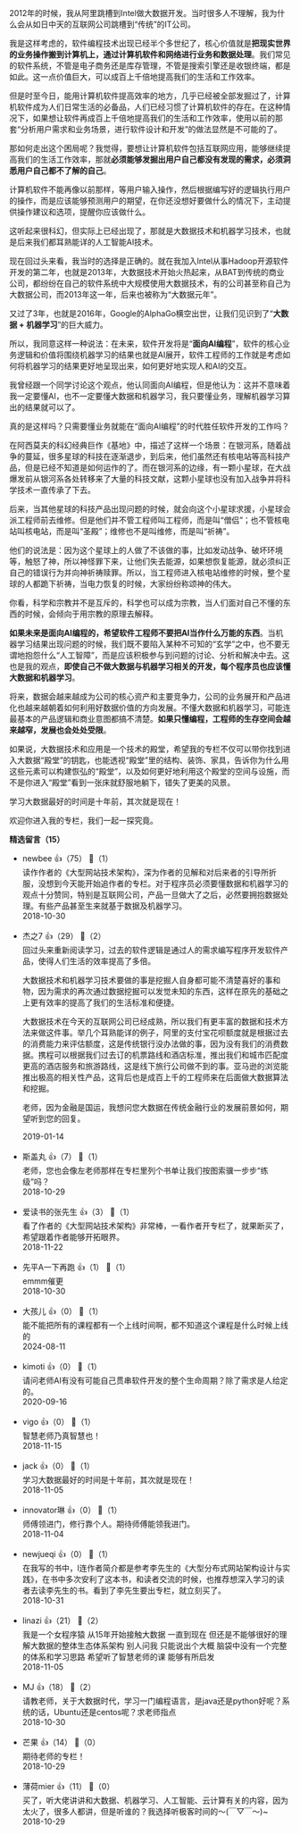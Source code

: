 2012年的时候，我从阿里跳槽到Intel做大数据开发。当时很多人不理解，我为什么会从如日中天的互联网公司跳槽到“传统”的IT公司。

我是这样考虑的，软件编程技术出现已经半个多世纪了，核心价值就是**把现实世界的业务操作搬到计算机上，通过计算机软件和网络进行业务和数据处理**。我们常见的软件系统，不管是电子商务还是库存管理，不管是搜索引擎还是收银终端，都是如此。这一点价值巨大，可以成百上千倍地提高我们的生活和工作效率。

但是时至今日，能用计算机软件提高效率的地方，几乎已经被全部发掘过了，计算机软件成为人们日常生活的必备品，人们已经习惯了计算机软件的存在。在这种情况下，如果想让软件再成百上千倍地提高我们的生活和工作效率，使用以前的那套“分析用户需求和业务场景，进行软件设计和开发”的做法显然是不可能的了。

那如何走出这个困局呢？我觉得，要想让计算机软件包括互联网应用，能够继续提高我们的生活工作效率，那就**必须能够发掘出用户自己都没有发现的需求，必须洞悉用户自己都不了解的自己**。

计算机软件不能再像以前那样，等用户输入操作，然后根据编写好的逻辑执行用户的操作，而是应该能够预测用户的期望，在你还没想好要做什么的情况下，主动提供操作建议和选项，提醒你应该做什么。

这听起来很科幻，但实际上已经出现了，那就是大数据技术和机器学习技术，也就是后来我们都耳熟能详的人工智能AI技术。

现在回过头来看，我当时的选择是正确的。就在我加入Intel从事Hadoop开源软件开发的第二年，也就是2013年，大数据技术开始火热起来，从BAT到传统的商业公司，都纷纷在自己的软件系统中大规模使用大数据技术，有的公司甚至称自己为大数据公司，而2013年这一年，后来也被称为“大数据元年”。

又过了3年，也就是2016年，Google的AlphaGo横空出世，让我们见识到了“**大数据 + 机器学习**”的巨大威力。

所以，我同意这样一种说法：在未来，软件开发将是“**面向AI编程**”，软件的核心业务逻辑和价值将围绕机器学习的结果也就是AI展开，软件工程师的工作就是考虑如何将机器学习的结果更好地呈现出来，如何更好地实现人和AI的交互。

我曾经跟一个同学讨论这个观点，他认同面向AI编程，但是他认为：这并不意味着我一定要懂AI，也不一定要懂大数据和机器学习，我只要懂业务，理解机器学习算出的结果就可以了。

真的是这样吗？只需要懂业务就能在“面向AI编程”的时代胜任软件开发的工作吗？

在阿西莫夫的科幻经典巨作《基地》中，描述了这样一个场景：在银河系，随着战争的蔓延，很多星球的科技在逐渐退步，到后来，他们虽然还有核电站等高科技产品，但是已经不知道是如何运作的了。而在银河系的边缘，有一颗小星球，在大战爆发前从银河系各处转移来了大量的科技文献，这颗小星球也没有加入战争并将科学技术一直传承了下去。

后来，当其他星球的科技产品出现问题的时候，就会向这个小星球求援，小星球会派工程师前去维修。但是他们并不管工程师叫工程师，而是叫“僧侣”；也不管核电站叫核电站，而是叫“圣殿”；维修也不是叫维修，而是叫“祈祷”。

他们的说法是：因为这个星球上的人做了不该做的事，比如发动战争、破坏环境等，触怒了神，所以神怪罪下来，让他们失去能源，如果想恢复能源，就必须纠正自己的错误行为并向神祈祷赎罪。所以，当工程师进入核电站维修的时候，整个星球的人都跪下祈祷，当电力恢复的时候，大家纷纷称颂神的伟大。

你看，科学和宗教并不是互斥的，科学也可以成为宗教，当人们面对自己不懂的东西的时候，会倾向于用宗教的原理去解释。

**如果未来是面向AI编程的，希望软件工程师不要把AI当作什么万能的东西**。当机器学习结果出现问题的时候，我们既不要陷入某种不可知的“玄学”之中，也不要无谓地抱怨什么“人工智障”，而是应该积极参与到问题的讨论、分析和解决中去。这也是我的观点，**即使自己不做大数据与机器学习相关的开发，每个程序员也应该懂大数据和机器学习**。

将来，数据会越来越成为公司的核心资产和主要竞争力，公司的业务展开和产品进化也越来越朝着如何利用好数据价值的方向发展。不懂大数据和机器学习，可能连最基本的产品逻辑和商业意图都搞不清楚。**如果只懂编程，工程师的生存空间会越来越窄，发展也会处处受限**。

如果说，大数据技术和应用是一个技术的殿堂，希望我的专栏不仅可以带你找到进入大数据“殿堂”的钥匙，也能透视“殿堂”里的结构、装饰、家具，告诉你为什么用这些元素可以构建恢弘的“殿堂”，以及如何更好地利用这个殿堂的空间与设施，而不是你进入“殿堂”看到一张床就舒服地躺下，错失了更美的风景。

学习大数据最好的时间是十年前，其次就是现在！

欢迎你进入我的专栏，我们一起一探究竟。
<div><strong>精选留言（15）</strong></div><ul>
<li><span>newbee</span> 👍（75） 💬（1）<div>读作作者的《大型网站技术架构》，深为作者的见解和对后来者的引导所折服，没想到今天能开始追作者的专栏。对于程序员必须要懂数据和机器学习的观点十分赞同，特别是互联网公司，产品一旦做大了之后，必然要拥抱数据处理。有些产品甚至生来就基于数据及机器学习。</div>2018-10-30</li><br/><li><span>杰之7</span> 👍（29） 💬（2）<div>回过头来重新阅读学习，过去的软件逻辑是通过人的需求编写程序开发软件产品，使得人们生活的效率提高了多倍。

大数据技术和机器学习技术要做的事是挖掘人自身都可能不清楚喜好的事和物，因为需求的再次通过数据挖掘可以发觉未知的东西，这样在原先的基础之上更有效率的提高了我们的生活标准和便捷。

大数据技术在今天的互联网公司已经成熟，所以我们有更丰富的数据和技术方法来做这件事。举几个耳熟能详的例子，阿里的支付宝花呗额度就是根据过去的消费能力来评估额度，这是传统银行没办法做的事，因为没有我们的消费数据。携程可以根据我们过去订的机票路线和酒店标准，推出我们和城市匹配度更高的酒店服务和旅游路线，这是线下旅行公司做不到的事。亚马逊的浏览能推出极高的相关性产品，这背后也是成百上千的工程师来在后面做大数据算法和挖掘。

老师，因为金融是国运，我想问您大数据在传统金融行业的发展前景如何，期望听到您的回复。

</div>2019-01-14</li><br/><li><span>斯盖丸</span> 👍（7） 💬（1）<div>老师，您也会像左老师那样在专栏里列个书单让我们按图索骥一步步“练级”吗？</div>2018-10-29</li><br/><li><span>爱读书的张先生</span> 👍（3） 💬（1）<div>看了作者的《大型网站技术架构》非常棒，一看作者开专栏了，就果断买了，希望跟着作者能够开拓眼界。</div>2018-11-22</li><br/><li><span>先平A一下再跑</span> 👍（1） 💬（1）<div>emmm催更</div>2018-10-30</li><br/><li><span>大孩儿</span> 👍（0） 💬（1）<div>能不能把所有的课程都有一个上线时间啊，都不知道这个课程是什么时候上线的</div>2024-08-11</li><br/><li><span>kimoti</span> 👍（0） 💬（1）<div>请问老师AI有没有可能自己贯串软件开发的整个生命周期？除了需求是人给定的。</div>2020-09-16</li><br/><li><span>vigo</span> 👍（0） 💬（1）<div>智慧老师乃真智慧也！</div>2018-11-15</li><br/><li><span>jack</span> 👍（0） 💬（1）<div>学习大数据最好的时间是十年前，其次就是现在！</div>2018-11-05</li><br/><li><span>innovator琳</span> 👍（0） 💬（1）<div>师傅领进门，修行靠个人。期待师傅能领我进门。</div>2018-11-04</li><br/><li><span>newjueqi</span> 👍（0） 💬（1）<div>在我写的书中，l连作者简介都是参考李先生的《大型分布式网站架构设计与实践》，在书中多次安利了这本书，和读者交流的时候，也推荐想深入学习的读者去读李先生的书。看到了李先生要出专栏，就立刻买了。</div>2018-10-31</li><br/><li><span>linazi</span> 👍（21） 💬（2）<div>我是一个女程序猿  从15年开始接触大数据  一直到现在  但还是不能够很好的理解大数据的整体生态体系架构  别人问我  只能说出个大概  脑袋中没有一个完整的体系和学习思路  希望听了智慧老师的课  能够有所启发</div>2018-11-05</li><br/><li><span>MJ</span> 👍（18） 💬（2）<div>请教老师，关于大数据时代，学习一门编程语言，是java还是python好呢？系统的话，Ubuntu还是centos呢？求老师指点</div>2018-10-30</li><br/><li><span>芒果</span> 👍（14） 💬（0）<div>期待老师的专栏！</div>2018-10-29</li><br/><li><span>薄荷mier</span> 👍（11） 💬（0）<div>买了，听大佬讲讲和大数据、机器学习、人工智能、云计算有关的内容，因为太火了，很多人都讲，但是听谁的？我选择听极客时间的～(￣▽￣～)~</div>2018-10-29</li><br/>
</ul>